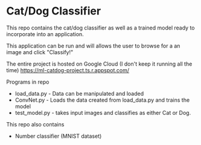 # Cat/Dog Classifier 

This repo contains the cat/dog classifier as well as a trained model ready to incorporate into an application.

This application can be run and will allows the user to browse for a an image and click "Classify!"

The entire project is hosted on Google Cloud (I don't keep it running all the time) https://ml-catdog-project.ts.r.appspot.com/

Programs in repo
- load_data.py - Data can be manipulated and loaded
- ConvNet.py - Loads the data created from load_data.py and trains the model
- test_model.py - takes input images and classifies as either Cat or Dog.

This repo also contains
- Number classifier (MNIST dataset)

